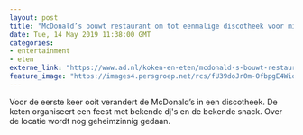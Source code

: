 ```yaml
---
layout: post
title: "McDonald’s bouwt restaurant om tot eenmalige discotheek voor minderjarigen"
date: Tue, 14 May 2019 11:38:00 GMT
categories: 
- entertainment 
- eten 
externe_link: "https://www.ad.nl/koken-en-eten/mcdonald-s-bouwt-restaurant-om-tot-eenmalige-discotheek-voor-minderjarigen~a7e60f34/"
feature_image: "https://images4.persgroep.net/rcs/fU39doJr0m-OfbpgE4Wioiz9hCE/diocontent/148344938/_fitwidth/400/?appId=21791a8992982cd8da851550a453bd7f&quality=0.7"
---
```


Voor de eerste keer ooit verandert de McDonald’s in een discotheek. De keten organiseert een feest met bekende dj's en de bekende snack. Over de locatie wordt nog geheimzinnig gedaan.
